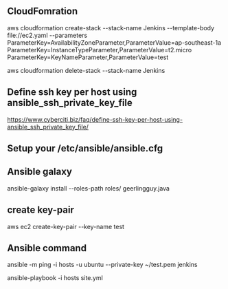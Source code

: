 ## CloudFomration
aws cloudformation create-stack --stack-name Jenkins --template-body file://ec2.yaml --parameters ParameterKey=AvailabilityZoneParameter,ParameterValue=ap-southeast-1a ParameterKey=InstanceTypeParameter,ParameterValue=t2.micro ParameterKey=KeyNameParameter,ParameterValue=test

aws cloudformation delete-stack --stack-name Jenkins

## Define ssh key per host using ansible_ssh_private_key_file 
https://www.cyberciti.biz/faq/define-ssh-key-per-host-using-ansible_ssh_private_key_file/


## Setup your /etc/ansible/ansible.cfg

## Ansible galaxy
ansible-galaxy install --roles-path roles/ geerlingguy.java

## create key-pair 
aws ec2 create-key-pair --key-name test

## Ansible command
ansible -m ping -i hosts -u ubuntu --private-key ~/test.pem jenkins

ansible-playbook -i hosts site.yml

